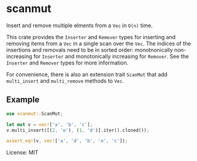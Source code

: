 # scanmut

Insert and remove multiple elments from a `Vec` in `O(n)` time.

This crate provides the `Inserter` and `Remover` types for inserting and removing items from a
`Vec` in a single scan over the `Vec`. The indices of the insertions and removals need to be in
sorted order: monotnonically non-increasing for `Inserter` and monotonically increasing for
`Remover`. See the `Inserter` and `Remover` types for more information.

For convenience, there is also an extension trait `ScanMut` that add `multi_insert` and
`multi_remove` methods to `Vec`.

## Example

```rust
use scanmut::ScanMut;

let mut v = vec!['a', 'b', 'c'];
v.multi_insert([(2, 'e'), (1, 'd')].iter().cloned());

assert_eq!(v, vec!['a', 'd', 'b', 'e', 'c']);
```

License: MIT
